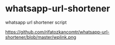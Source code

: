 # whatsapp-url-shortener
whatsapp url shortener script

https://github.com/rifatozkancomtr/whatsapp-url-shortener/blob/master/wplink.png
